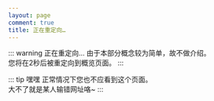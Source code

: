 ```yaml
---
layout: page
comment: true
title: 正在重定向…
---
```


::: warning 正在重定向…
  由于本部分概念较为简单，故不做介绍。<br>
  您将在2秒后被重定向到概览页面。
:::

::: tip 嘿嘿
正常情况下您也不应看到这个页面。<br>
大不了就是某人输错网址咯~
:::

<script setup>
import { ref, onMounted } from 'vue';

const seconds = ref(2);

onMounted(() => {
  const interval = setInterval(() => {
    seconds.value--;
    if (seconds.value <= 0) {
      clearInterval(interval);
      window.location.href = '/resources/picture/map'
    }
  }, 1000)
})
</script>

<template>
  <div class="container mx-auto px-4 py-8 text-center">
    <h1 class="text-2xl font-bold mb-4">页面迁移提示</h1>
    <p class="mb-2">
      您将在 <span class="font-bold text-green-500">{{ seconds }}</span> 秒后被重定向到
      <a href="/resources/picture/map" class="text-blue-500 hover:underline">新的地图页面</a>
    </p>
    <p>
      <a href="/resources/picture/map" class="inline-block mt-4 px-4 py-2 bg-blue-500 text-white rounded hover:bg-blue-600">
        立即跳转
      </a>
    </p>
  </div>
</template>